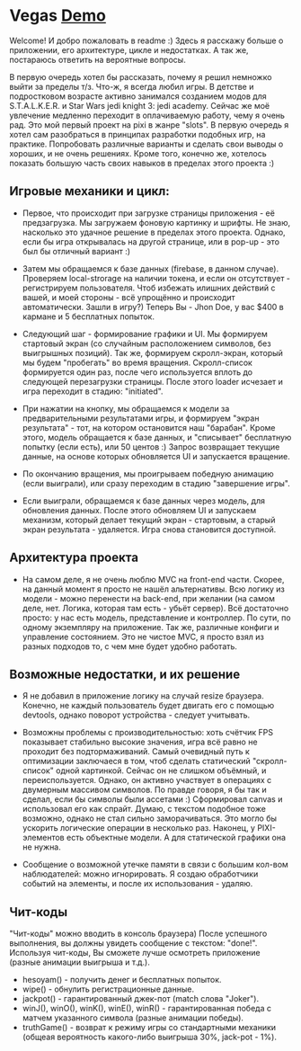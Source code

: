 # Vegas [Demo](https://zokhancomeback.github.io/vegas/)

Welcome! И добро пожаловать в readme :) Здесь я расскажу больше о приложении, его архитектуре, цикле и недостатках. А так же, постараюсь ответить на вероятные вопросы.

В первую очередь хотел бы рассказать, почему я решил немножко выйти за пределы т/з. Что-ж, я всегда любил игры. В детстве и подростковом возрасте активно занимался созданием модов для S.T.A.L.K.E.R. и Star Wars jedi knight 3: jedi academy. Сейчас же моё увлечение медленно переходит в оплачиваемую работу, чему я очень рад. 
Это мой первый проект на pixi в жанре "slots". В первую очередь я хотел сам разобраться в принципах разработки подобных игр, на практике. Попробовать различные варианты и сделать свои выводы о хороших, и не очень решениях.
Кроме того, конечно же, хотелось показать большую часть своих навыков в пределах этого проекта :)

## Игровые механики и цикл:

- Первое, что происходит при загрузке страницы приложения - её предзагрузка. Мы загружаем фоновую картинку и шрифты. Не знаю, насколько это удачное решение в пределах этого проекта. Однако, если бы игра открывалась на другой странице, или в pop-up - это был бы отличный вариант :)

- Затем мы обращаемся к базе данных (firebase, в данном случае). Проверяем local-strorage на наличии токена, и если он отсутствует - регистрируем пользователя. Чтоб избежать илишних действий с вашей, и моей стороны - всё упрощённо и происходит автоматически. Зашли в игру?) Теперь Вы - Jhon Doe, у вас $400 в кармане и 5 бесплатных попыток.

- Следующий шаг - формирование графики и UI. Мы формируем стартовый экран (со случайным расположением символов, без выигрышных позиций). Так же, формируем скролл-экран, который мы будем "пробегать" во время вращения. Скролл-список формируется один раз, после чего используется вплоть до следующей перезагрузки страницы. После этого loader исчезает и игра переходит в стадию: "initiated".

- При нажатии на кнопку, мы обращаемся к модели за предварительными результатами игры, и формируем "экран результата" - тот, на котором остановится наш "барабан".  Кроме этого, модель обращается к базе данных, и "списывает" бесплатную попытку (если есть), или 50 центов :) Запрос возвращает текущие данные, на основе которых обновляется UI и запускается вращение.

- По окончанию вращения, мы проигрываем победную анимацию (если выиграли), или сразу переходим в стадию "завершение игры".

- Если выиграли, обращаемся к базе данных через модель, для обновления данных. После этого обновляем UI и запускаем механизм, который делает текущий экран - стартовым, а старый экран результата - удаляется. Игра снова становится доступной.

## Архитектура проекта

- На самом деле, я не очень люблю MVC на front-end части. Скорее, на данный момент я просто не нашёл альтернативы. Всю логику из модели - можно перенести на back-end, при желании (на самом деле, нет. Логика, которая там есть - убьёт сервер). Всё достаточно просто: у нас есть модель, представление и контроллер. По сути, по одному экземпляру на приложение. Так же, различные конфиги и управление состоянием. Это не чистое MVC, я просто взял из разных подходов то, с чем мне будет удобно работать.

## Возможные недостатки, и их решение

- Я не добавил в приложение логику на случай resize браузера. Конечно, не каждый пользователь будет двигать его с помощью devtools, однако поворот устройства - следует учитывать.

- Возможны проблемы с производительностью: хоть счётчик FPS показывает стабильно высокие значения, игра всё равно не проходит без подтормаживаний. Самый очевидный путь к оптимизации заключаеся в том, чтоб сделать статический "скролл-список" одной картинкой. Сейчас он не слишком объёмный, и переиспользуется. Однако, он активно участвует в операциях с двумерным массивом символов. По правде говоря, я бы так и сделал, если бы символы были ассетами :) Сформировал canvas и использовал его как спрайт. Думаю, с текстом подобное тоже возможно, однако не стал сильно заморачиваться. Это могло бы ускорить логические операции в несколько раз.
Наконец, у PIXI-элементов есть объектные модели. А для статической графики она не нужна.

- Сообщение о возможной утечке памяти в связи с большим кол-вом наблюдателей: можно игнорировать. Я создаю обработчики событий на элементы, и после их использования - удаляю.

## Чит-коды

"Чит-коды" можно вводить в консоль браузера) После успешного выполнения, вы должны увидеть сообщение с текстом: "done!". 
Используя чит-коды, Вы сможете лучше осмотреть приложение (разные анимации выигрыша и т.д.).

- hesoyam() - получить денег и бесплатных попыток.
- wipe() - обнулить регистрационные данные.
- jackpot() - гарантированный джек-пот (match слова "Joker").
- winJ(), winO(), winK(), winE(), winR() - гарантированная победа с матчем указанного символа (разные анимации победы).
- truthGame() - возврат к режиму игры со стандартными механики (общеая вероятность какого-либо выигрыша 30%, jack-pot - 1%).
